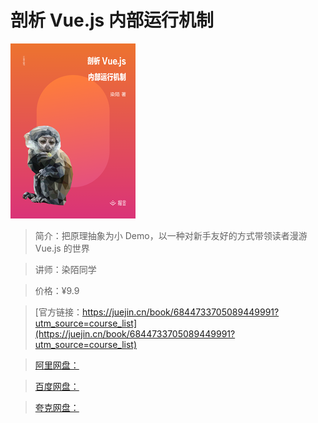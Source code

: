 # 剖析 Vue.js 内部运行机制

![img](../../assets/160fdc404b36a1a0~tplv-t2oaga2asx-no-mark_280_280_200_280.png)

> 简介：把原理抽象为小 Demo，以一种对新手友好的方式带领读者漫游 Vue.js 的世界

> 讲师：染陌同学

> 价格：¥9.9

> [官方链接：https://juejin.cn/book/6844733705089449991?utm_source=course_list](https://juejin.cn/book/6844733705089449991?utm_source=course_list)

> [阿里网盘：]()

> [百度网盘：]()

> [夸克网盘：]()
